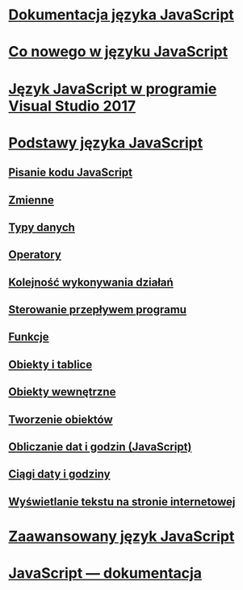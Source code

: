 # [Dokumentacja języka JavaScript](javascript-language-reference.md)
# [Co nowego w języku JavaScript](what-s-new-in-javascript.md)
# [Język JavaScript w programie Visual Studio 2017](javascript-in-vs-2017.md)
# [Podstawy języka JavaScript](javascript-fundamentals.md)
## [Pisanie kodu JavaScript](writing-javascript-code.md)
## [Zmienne](variables-javascript.md)
## [Typy danych](data-types-javascript.md)
## [Operatory](operators-javascript.md)
## [Kolejność wykonywania działań](operator-subtractprecedence-javascript.md)
## [Sterowanie przepływem programu](controlling-program-flow-javascript.md)
## [Funkcje](functions-javascript.md)
## [Obiekty i tablice](objects-and-arrays-javascript.md)
## [Obiekty wewnętrzne](intrinsic-objects-javascript.md)
## [Tworzenie obiektów](creating-objects-javascript.md)
## [Obliczanie dat i godzin (JavaScript)](calculating-dates-and-times-javascript.md)
## [Ciągi daty i godziny](date-and-time-strings-javascript.md)
## [Wyświetlanie tekstu na stronie internetowej](displaying-text-in-a-webpage-javascript.md)
# [Zaawansowany język JavaScript](advanced/TOC.md)
# [JavaScript — dokumentacja](reference/TOC.md)